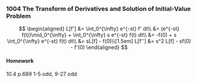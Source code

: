 ### 1004 The Transform of Derivatives and Solution of Initial-Value Problem
$$
\begin{aligned}
L[f'] &= \int_0^{\infty} e^{-st} f' dt\\
&= (e^{-st} f(t))\mid_0^{\infty} +  \int_0^{\infty} s e^{-st} f(t) dt\\
&= -f(0) +  s \int_0^{\infty}  e^{-st} f(t) dt\\
&= sL[f] - f(0)\\[1.5em]
L[f''] &= s^2 L[f] - sf(0) - f'(0)
\end{aligned}
$$

#### Homework
10.4 p.689 1-5 odd, 9-27 odd

